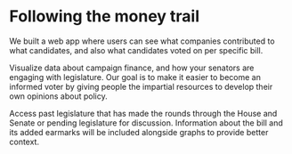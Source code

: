 # Following the money trail 

We built a web app where users can see what companies contributed to what candidates, and also what candidates voted on per specific bill.

Visualize data about campaign finance, and how your senators are engaging with legislature. Our goal is to make it easier to become an informed voter by giving people the impartial resources to develop their own opinions about policy.

Access past legislature that has made the rounds through the House and Senate or pending legislature for discussion. Information about the bill and its added earmarks will be included alongside graphs to provide better context.


